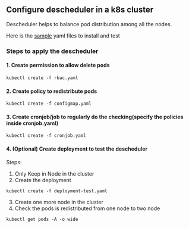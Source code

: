 ## Configure descheduler in a k8s cluster
Descheduler helps to balance pod distribution among all the nodes.

Here is the [sample](./sample-deploy) yaml files to install and test


### Steps to apply the descheduler

#### 1. Create permission to allow delete pods
```
kubectl create -f rbac.yaml
```

#### 2. Create policy to redistribute pods
```
kubectl create -f configmap.yaml
```

#### 3. Create cronjob/job to regularly do the checking(specify the policies inside cronjob.yaml)
```
kubectl create -f cronjob.yaml
```

#### 4. (Optional) Create deployment to test the descheduler
Steps:
1. Only Keep in Node in the cluster
2. Create the deployment
```
kubectl create -f deployment-test.yaml
```
3. Create one more node in the cluster
4. Check the pods is redistributed from one node to two node
```
kubectl get pods -A -o wide
```

